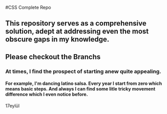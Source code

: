 #CSS Complete Repo

## This repository serves as a comprehensive solution, adept at addressing even the most obscure gaps in my knowledge.

## Please checkout the Branchs

### At times, I find the prospect of starting anew quite appealing.

#### For example, I'm dancing latino salsa. Every year I start from zero which means basic steps. And always I can find some litle tricky movement difference which I even notice before.
17eylül
